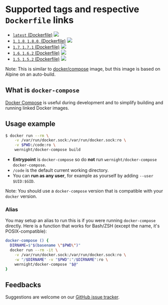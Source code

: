 # Supported tags and respective `Dockerfile` links

  * [`latest` (Dockerfile)](https://github.com/wernight/docker-compose/blob/master/Dockerfile) [![](https://images.microbadger.com/badges/image/wernight/docker-compose.svg)](https://microbadger.com/images/wernight/docker-compose "Get your own image badge on microbadger.com")
  * [`1`, `1.8`, `1.8.0`, (Dockerfile)](https://github.com/wernight/docker-compose/blob/v1.8.0/Dockerfile) [![](https://images.microbadger.com/badges/image/wernight/docker-compose:1.8.svg)](https://microbadger.com/images/wernight/docker-compose "Get your own image badge on microbadger.com")
  * [`1.7`, `1.7.1` (Dockerfile)](https://github.com/wernight/docker-compose/blob/v1.7.1/Dockerfile) [![](https://images.microbadger.com/badges/image/wernight/docker-compose:1.7.svg)](https://microbadger.com/images/wernight/docker-compose "Get your own image badge on microbadger.com")
  * [`1.6`, `1.6.2` (Dockerfile)](https://github.com/wernight/docker-compose/blob/v1.6.2/Dockerfile) [![](https://images.microbadger.com/badges/image/wernight/docker-compose:1.6.svg)](https://microbadger.com/images/wernight/docker-compose "Get your own image badge on microbadger.com")
  * [`1.5`, `1.5.2` (Dockerfile)](https://github.com/wernight/docker-compose/blob/v1.5.2/Dockerfile) [![](https://images.microbadger.com/badges/image/wernight/docker-compose:1.5.svg)](https://microbadger.com/images/wernight/docker-compose "Get your own image badge on microbadger.com")

Note: This is similar to [docker/compose](https://hub.docker.com/r/docker/compose/) image, but this image is based on Alpine on an auto-build.

## What is `docker-compose`

[Docker Compose](https://docs.docker.com/compose/) is useful during development and to simplify building and running linked Docker images.

## Usage example

```bash
$ docker run --rm \
    -v /var/run/docker.sock:/var/run/docker.sock:ro \
    -v $PWD:/code:ro \
    wernight/docker-compose build
```

  - **Entrypoint** is `docker-compose` so do **not** run `wernight/docker-compose docker-compose`.
  - `/code` is the default current working directory.
  - You can **run as any user**, for example as yourself by adding `--user $UID:$GID`.

Note: You should use a `docker-compose` version that is compatible with your `docker` version.

### Alias

You may setup an alias to run this is if you were running `docker-compose` directly.
Here is a function that works for Bash/ZSH (except the name, it's POSIX-compatible):

```bash
docker-compose () {
  DIRNAME=$"$(basename \"$PWD\")"
  docker run --rm -it \
    -v /var/run/docker.sock:/var/run/docker.sock:ro \
    -w "/$DIRNAME" -v "$PWD":"/$DIRNAME":ro \
    wernight/docker-compose "$@"
}
```


## Feedbacks

Suggestions are welcome on our [GitHub issue tracker](https://github.com/wernight/docker-compose/issues).

